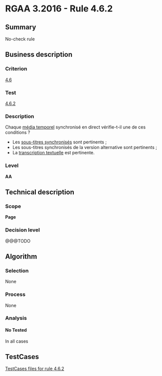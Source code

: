 # RGAA 3.2016 - Rule 4.6.2

## Summary
No-check rule


## Business description

### Criterion
[4.6](http://references.modernisation.gouv.fr/rgaa-accessibilite/criteres.html#crit-4-6)

### Test
[4.6.2](http://references.modernisation.gouv.fr/rgaa-accessibilite/criteres.html#test-4-6-2)

### Description
<div lang="fr">Chaque <a href="http://references.modernisation.gouv.fr/rgaa-accessibilite/glossaire.html#mdia-temporel-type-son-vido-et-synchronis">m&#xE9;dia temporel</a> synchronis&#xE9; en direct v&#xE9;rifie-t-il une de ces conditions&nbsp;? <ul><li>Les <a href="http://references.modernisation.gouv.fr/rgaa-accessibilite/glossaire.html#soustitres-synchroniss-objet-multimdia">sous-titres synchronis&#xE9;s</a> sont pertinents&nbsp;;</li> <li>Les sous-titres synchronis&#xE9;s de la version alternative sont pertinents&nbsp;;</li> <li>La <a href="http://references.modernisation.gouv.fr/rgaa-accessibilite/glossaire.html#transcription-textuelle-media-temporel">transcription textuelle</a> est pertinente.</li> </ul></div>

### Level
**AA**


## Technical description

### Scope
**Page**

### Decision level
@@@TODO


## Algorithm

### Selection
None

### Process
None

### Analysis

#### No Tested
In all cases


##  TestCases

[TestCases files for rule 4.6.2](https://github.com/Asqatasun/Asqatasun/tree/RGAA_3.2016/rules/rules-rgaa3.2016/src/test/resources/testcases/rgaa32016/Rgaa32016Rule040602/)


